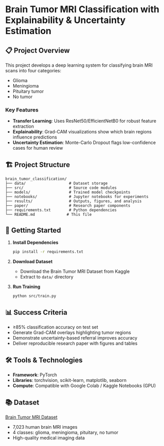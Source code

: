 # Brain Tumor MRI Classification with Explainability & Uncertainty Estimation

## 📋 Project Overview

This project develops a deep learning system for classifying brain MRI scans into four categories:
- Glioma
- Meningioma 
- Pituitary tumor
- No tumor

### Key Features
- **Transfer Learning**: Uses ResNet50/EfficientNetB0 for robust feature extraction
- **Explainability**: Grad-CAM visualizations show which brain regions influence predictions
- **Uncertainty Estimation**: Monte-Carlo Dropout flags low-confidence cases for human review

## 🏗️ Project Structure

```
brain_tumor_classification/
├── data/                   # Dataset storage
├── src/                    # Source code modules
├── models/                 # Trained model checkpoints
├── notebooks/              # Jupyter notebooks for experiments
├── results/                # Outputs, figures, and analysis
├── paper/                  # Research paper components
├── requirements.txt        # Python dependencies
└── README.md              # This file
```

## 🚀 Getting Started

1. **Install Dependencies**
   ```bash
   pip install -r requirements.txt
   ```

2. **Download Dataset**
   - Download the Brain Tumor MRI Dataset from Kaggle
   - Extract to `data/` directory

3. **Run Training**
   ```bash
   python src/train.py
   ```

## 📊 Success Criteria

- ≥85% classification accuracy on test set
- Generate Grad-CAM overlays highlighting tumor regions
- Demonstrate uncertainty-based referral improves accuracy
- Deliver reproducible research paper with figures and tables

## 🛠️ Tools & Technologies

- **Framework**: PyTorch
- **Libraries**: torchvision, scikit-learn, matplotlib, seaborn
- **Compute**: Compatible with Google Colab / Kaggle Notebooks (GPU)

## 📚 Dataset

[Brain Tumor MRI Dataset](https://www.kaggle.com/datasets/masoudnickparvar/brain-tumor-mri-dataset)
- 7,023 human brain MRI images
- 4 classes: glioma, meningioma, pituitary, no tumor
- High-quality medical imaging data
